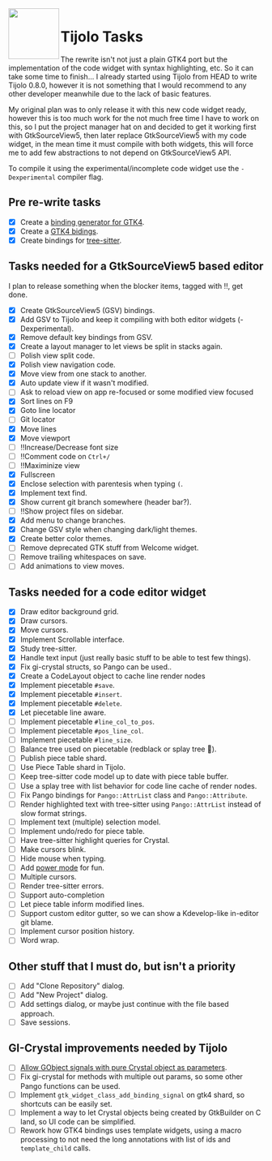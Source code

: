 <img align="left" src="./icons/tijolo.svg" width="100" height="100" />

# Tijolo Tasks

The rewrite isn't not just a plain GTK4 port but the implementation of the code widget with syntax highlighting, etc. So
it can take some time to finish... I already started using Tijolo from HEAD to write Tijolo 0.8.0, however it
is not something that I would recommend to any other developer meanwhile due to the lack of basic features.

My original plan was to only release it with this new code widget ready, however this is too much work for the not much free
time I have to work on this, so I put the project manager hat on and decided to get it working first with GtkSourceView5,
then later replace GtkSourceView5 with my code widget, in the mean time it must compile with both widgets, this will force
me to add few abstractions to not depend on GtkSourceView5 API.

To compile it using the experimental/incomplete code widget use the `-Dexperimental` compiler flag.

## Pre re-write tasks

- [x] Create a [binding generator for GTK4](https://github.com/hugopl/gi-crystal).
- [x] Create a [GTK4 bidings](https://github.com/hugopl/gtk4.cr).
- [x] Create bindings for [tree-sitter](https://tree-sitter.github.io/).

## Tasks needed for a GtkSourceView5 based editor

I plan to release something when the blocker items, tagged with ‼️, get done.

- [x] Create GtkSourceView5 (GSV) bindings.
- [x] Add GSV to Tijolo and keep it compiling with both editor widgets (-Dexperimental).
- [x] Remove default key bindings from GSV.
- [x] Create a layout manager to let views be split in stacks again.
- [ ] Polish view split code.
- [x] Polish view navigation code.
- [x] Move view from one stack to another.
- [x] Auto update view if it wasn't modified.
- [ ] Ask to reload view on app re-focused or some modified view focused
- [x] Sort lines on F9
- [x] Goto line locator
- [ ] Git locator
- [x] Move lines
- [x] Move viewport
- [ ] ‼️Increase/Decrease font size
- [ ] ‼️Comment code on `Ctrl+/`
- [ ] ‼️Maximinize view
- [x] Fullscreen
- [x] Enclose selection with parentesis when typing `(`.
- [x] Implement text find.
- [x] Show current git branch somewhere (header bar?).
- [ ] ‼️Show project files on sidebar.
- [x] Add menu to change branches.
- [x] Change GSV style when changing dark/light themes.
- [x] Create better color themes.
- [ ] Remove deprecated GTK stuff from Welcome widget.
- [ ] Remove trailing whitespaces on save.
- [ ] Add animations to view moves.

## Tasks needed for a code editor widget

- [x] Draw editor background grid.
- [x] Draw cursors.
- [x] Move cursors.
- [x] Implement Scrollable interface.
- [x] Study tree-sitter.
- [x] Handle text input (just really basic stuff to be able to test few things).
- [x] Fix gi-crystal structs, so Pango can be used..
- [x] Create a CodeLayout object to cache line render nodes
- [x] Implement piecetable `#save`.
- [x] Implement piecetable `#insert`.
- [x] Implement piecetable `#delete`.
- [x] Let piecetable line aware.
- [ ] Implement piecetable `#line_col_to_pos`.
- [ ] Implement piecetable `#pos_line_col`.
- [ ] Implement piecetable `#line_size`.
- [ ] Balance tree used on piecetable (redblack or splay tree 🤔️).
- [ ] Publish piece table shard.
- [ ] Use Piece Table shard in Tijolo.
- [ ] Keep tree-sitter code model up to date with piece table buffer.
- [ ] Use a splay tree with list behavior for code line cache of render nodes.
- [ ] Fix Pango bindings for `Pango::AttrList` class and `Pango::Attribute`.
- [ ] Render highlighted text with tree-sitter using `Pango::AttrList` instead of slow format strings.
- [ ] Implement text (multiple) selection model.
- [ ] Implement undo/redo for piece table.
- [ ] Have tree-sitter highlight queries for Crystal.
- [ ] Make cursors blink.
- [ ] Hide mouse when typing.
- [ ] Add [power mode](https://marketplace.visualstudio.com/items?itemName=hoovercj.vscode-power-mode) for fun.
- [ ] Multiple cursors.
- [ ] Render tree-sitter errors.
- [ ] Support auto-completion
- [ ] Let piece table inform modified lines.
- [ ] Support custom editor gutter, so we can show a Kdevelop-like in-editor git blame.
- [ ] Implement cursor position history.
- [ ] Word wrap.

## Other stuff that I must do, but isn't a priority

- [ ] Add "Clone Repository" dialog.
- [ ] Add "New Project" dialog.
- [ ] Add settings dialog, or maybe just continue with the file based approach.
- [ ] Save sessions.

## GI-Crystal improvements needed by Tijolo

- [ ] [Allow GObject signals with pure Crystal object as parameters](https://github.com/hugopl/gi-crystal/pull/75).
- [ ] Fix gi-crystal for methods with multiple out params, so some other Pango functions can be used.
- [ ] Implement `gtk_widget_class_add_binding_signal` on gtk4 shard, so shortcuts can be easily set.
- [ ] Implement a way to let Crystal objects being created by GtkBuilder on C land, so UI code can be simplified.
- [ ] Rework how GTK4 bindings uses template widgets, using a macro processing to not need the long annotations with list
      of ids and `template_child` calls.
